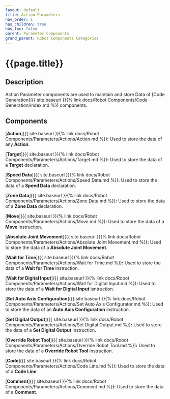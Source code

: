```yaml
---
layout: default
title: Action Parameters
nav_order: 1
has_children: true
has_toc: false
parent: Parameter Components
grand_parent: Robot Components Categories
---
```


# **{{page.title}}**

## **Description**

Action Parameter components are used to maintain and store Data of [Code Generation]({{ site.baseurl }}{% link docs/Robot Components/Code Generation/index.md %}) components.

## **Components**

[**Action**]({{ site.baseurl }}{% link docs/Robot Components/Parameters/Actions/Action.md %})**:** Used to store the data of any **Action**. 

[**Target**]({{ site.baseurl }}{% link docs/Robot Components/Parameters/Actions/Target.md %})**:** Used to store the data of a **Target** declaration. 

[**Speed Data**]({{ site.baseurl }}{% link docs/Robot Components/Parameters/Actions/Speed Data.md %})**:** Used to store the data of a **Speed Data** declaration. 

[**Zone Data**]({{ site.baseurl }}{% link docs/Robot Components/Parameters/Actions/Zone Data.md %})**:** Used to store the data of a **Zone Data** declaration. 

[**Move**]({{ site.baseurl }}{% link docs/Robot Components/Parameters/Actions/Move.md %})**:** Used to store the data of a **Move** instruction. 

[**Absolute Joint Movement**]({{ site.baseurl }}{% link docs/Robot Components/Parameters/Actions/Absolute Joint Movement.md %})**:** Used to store the data of a **Absolute Joint Movement**. 

[**Wait for Time**]({{ site.baseurl }}{% link docs/Robot Components/Parameters/Actions/Wait for Time.md %})**:** Used to store the data of a **Wait for Time** instruction. 

[**Wait for Digital Input**]({{ site.baseurl }}{% link docs/Robot Components/Parameters/Actions/Wait for Digital Input.md %})**:** Used to store the data of a **Wait for Digital Input** isntruction. 

[**Set Auto Axis Configuration**]({{ site.baseurl }}{% link docs/Robot Components/Parameters/Actions/Set Auto Axis Configurator.md %})**:** Used to store the data of an **Auto Axis Configuration** instruction. 

[**Set Digital Output**]({{ site.baseurl }}{% link docs/Robot Components/Parameters/Actions/Set Digital Output.md %})**:** Used to store the data of a **Set Digital Output** instruction. 

[**Override Robot Tool**]({{ site.baseurl }}{% link docs/Robot Components/Parameters/Actions/Override Robot Tool.md %})**:** Used to store the data of a **Override Robot Tool** instruction. 

[**Code**]({{ site.baseurl }}{% link docs/Robot Components/Parameters/Actions/Code Line.md %})**:** Used to store the data of a **Code Line**. 

[**Comment**]({{ site.baseurl }}{% link docs/Robot Components/Parameters/Actions/Comment.md %})**:** Used to store the data of a **Comment**. 


